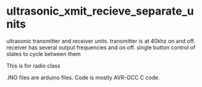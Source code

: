 # ultrasonic_xmit_recieve_separate_units
ultrasonic transmitter and receiver units. transmitter is at 40khz on and off. receiver has several output frequencies and on off. single button control of states to cycle between them

This is for radio class

.INO files are arduino files. Code is mostly AVR-GCC C code.
